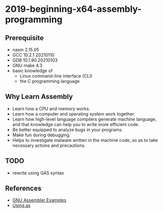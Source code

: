 # 2019-beginning-x64-assembly-programming

## Prerequisite
- nasm 2.15.05
- GCC 10.2.1 20210110
- GDB 10.1.90.20210103
- GNU make 4.3
- basic knowledge of
  - Linux command-line interface (CLI)
  - the C programming language

## Why Learn Assembly
- Learn how a CPU and memory works.
- Learn how a computer and operating system work together.
- Learn how high-level language compilers generate machine language, and that knowledge can help you to write more
  efficient code.
- Be better equipped to analyze bugs in your programs.
- Make fun during debugging.
- Helps to investigate malware written in the machine code, so as to take necessary actions and precautions.

## TODO
- rewrite using GAS syntax

## References
- [GNU Assembler Examples](https://cs.lmu.edu/~ray/notes/gasexamples/)
- [Using as](http://sourceware.org/binutils/docs/as/index.html)
